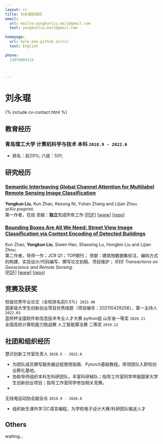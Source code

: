 ```yaml
---
layout: cv
title: 刘永琨的简历
email:
  url: mailto:yongkunliu.mail@gmail.com
  text: yongkunliu.mail@gmail.com
  
homepage:
  url: kyle-one.github.io/cv/
  text: English
  
phone:
  13078884114



---
```


# 刘永琨

{% include cv-contact.html %}

## 教育经历

### **青岛理工大学 计算机科学与技术 本科** `2018.9 - 2022.6`


- 排名：前20%; 六级：501; 



## 研究经历

### [**Semantic Interleaving Global Channel Attention for Multilabel Remote Sensing Image Classification**](https://arxiv.org/abs/2208.02613)
 **Yongkun Liu**, Kun Zhao, Kesong Ni, Yuhan Zhang and Lijian Zhou.<br> 
_arXiv preprint._<br>
第一作者，在投
贡献：**独立**完成所有工作
[[PDF](http://penrose.ink/media/Penrose_SIGGRAPH2020.pdf)]
[[www]([http://penrose.ink/siggraph20.html](https://arxiv.org/abs/2208.02613))]
[[repo](https://github.com/penrose/penrose)]

### [**Bounding Boxes Are All We Need: Street View Image Classification via Context Encoding of Detected Buildings**](https://ieeexplore.ieee.org/document/9380541)
Kun Zhao, **Yongkun Liu**, Siwen Hao, Shaoxing Lu, Hongbin Liu and Lijian Zhou.<br> 
第二作者，导师一作；JCR Q1；TOP期刊；
贡献：建筑物数据集标注、编码方式的构建、实验设计/代码编写、撰写论文初稿、项目维护；
_IEEE Transactions on Geoscience and Remote Sensing._<br>
[[PDF](http://penrose.ink/media/Penrose_SIGGRAPH2020.pdf)]
[[www](http://penrose.ink/siggraph20.html)]
[[repo](https://github.com/penrose/penrose)]

## 竞赛及获奖

校级优秀毕业论文（全校排名前0.5%）`2022.06` <br>
国家级大学生创新创业项目优秀结题（项目编号：202110429256），第一主持人 `2022.03` <br>
蓝桥杯全国软件和信息技术专业人才大赛 python组 山东省一等奖 `2020.11` <br>
全国高校计算机能力挑战赛 人工智能算法赛 二等奖 `2019.12` <br>

## 社团和组织经历
慧识创新工作室负责人  `2020.5 - 2022.6`
- 为团队成员撰写服务器远程使用指南、Pytorch基础教程。带领团队入职校创业孵化基地。
- 协助导师组织本科生科研团队，丰富科研梯队；指导工作室同学申报国家大学生创新创业项目；指导工作室同学参加相关竞赛。
- 
无线电运动协会副会长 `2019.9 - 2020.6`
- 组织新生课外学习C语言编程，为学校电子设计大赛/科研团队输送人才



## Others

waiting...
<!-- Sub-reviewer `OOPSLA'21, VL/HCC'21` <br>
Reviewer `CHI'21, CHI'22, SIGGRAPH'22` <br>
Research Experiences for Undergraduates in Software Engineering Admission Committee `CMU, 2019 - 2022` <br> -->

<!-- ### Footer

Last updated: May 2013 -->
